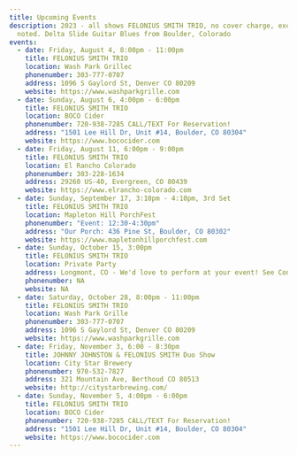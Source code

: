 ```yaml
---
title: Upcoming Events
description: 2023 - all shows FELONIUS SMITH TRIO, no cover charge, except as
  noted. Delta Slide Guitar Blues from Boulder, Colorado
events:
  - date: Friday, August 4, 8:00pm - 11:00pm
    title: FELONIUS SMITH TRIO
    location: Wash Park Grillec
    phonenumber: 303-777-0707
    address: 1096 S Gaylord St, Denver CO 80209
    website: https://www.washparkgrille.com
  - date: Sunday, August 6, 4:00pm - 6:00pm
    title: FELONIUS SMITH TRIO
    location: BOCO Cider
    phonenumber: 720-938-7285 CALL/TEXT For Reservation!
    address: "1501 Lee Hill Dr, Unit #14, Boulder, CO 80304"
    website: https://www.bococider.com
  - date: Friday, August 11, 6:00pm - 9:00pm
    title: FELONIUS SMITH TRIO
    location: El Rancho Colorado
    phonenumber: 303-228-1634
    address: 29260 US-40, Evergreen, CO 80439
    website: https://www.elrancho-colorado.com
  - date: Sunday, September 17, 3:10pm - 4:10pm, 3rd Set
    title: FELONIUS SMITH TRIO
    location: Mapleton Hill PorchFest
    phonenumber: "Event: 12:30-4:30pm"
    address: "Our Porch: 436 Pine St, Boulder, CO 80302"
    website: https://www.mapletonhillporchfest.com
  - date: Sunday, October 15, 3:00pm
    title: FELONIUS SMITH TRIO
    location: Private Party
    address: Longmont, CO - We'd love to perform at your event! See Contact Page
    phonenumber: NA
    website: NA
  - date: Saturday, October 28, 8:00pm - 11:00pm
    title: FELONIUS SMITH TRIO
    location: Wash Park Grille
    phonenumber: 303-777-0707
    address: 1096 S Gaylord St, Denver CO 80209
    website: https://www.washparkgrille.com
  - date: Friday, November 3, 6:00 - 8:30pm
    title: JOHNNY JOHNSTON & FELONIUS SMITH Duo Show
    location: City Star Brewery
    phonenumber: 970-532-7827
    address: 321 Mountain Ave, Berthoud CO 80513
    website: http://citystarbrewing.com/
  - date: Sunday, November 5, 4:00pm - 6:00pm
    title: FELONIUS SMITH TRIO
    location: BOCO Cider
    phonenumber: 720-938-7285 CALL/TEXT For Reservation!
    address: "1501 Lee Hill Dr, Unit #14, Boulder, CO 80304"
    website: https://www.bococider.com
---
```

